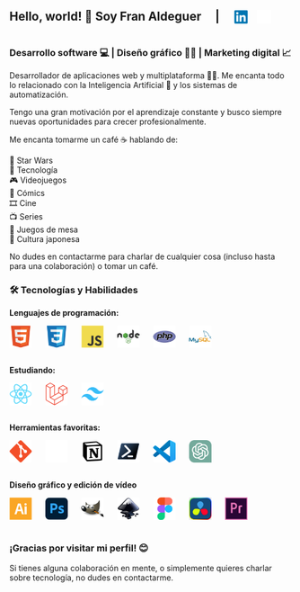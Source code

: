<div style="display: flex; gap: 1rem; align-items: end;">

## Hello, world! 👋 Soy **Fran Aldeguer** &nbsp;&nbsp;&nbsp;&nbsp;|&nbsp;&nbsp;

<!--<a href="https://franaldeguer-cv.netlify.app" alt="CV Fran Aldeguer"><img src="icons/web.svg" alt="XCode" width="25" height="25"/></a>-->

<a href="https://linkedin.com/in/franaldeguer" alt="Linkedin Fran Aldeguer"><img src="icons/linkedin.svg" alt="XCode" width="25" height="25"/></a>

<a href="https://github.com/FranAldeguer" alt="Linkedin Fran Aldeguer"><img src="icons/github.svg" alt="XCode" width="25" height="25"/></a>
</div>

### **Desarrollo software 💻 | Diseño gráfico 👨‍🎨 | Marketing digital 📈**

Desarrollador de aplicaciones web y multiplataforma 👨‍💻. Me encanta todo lo relacionado con la Inteligencia Artificial 🤖 y los sistemas de automatización.

Tengo una gran motivación por el aprendizaje constante y busco siempre nuevas oportunidades para crecer profesionalmente.

Me encanta tomarme un café ☕ hablando de:

🚀 Star Wars  
🤖 Tecnología  
🎮 Videojuegos  
🦸 Cómics  
🎞️ Cine  
📺 Series  
🎲 Juegos de mesa  
🏯 Cultura japonesa 

No dudes en contactarme para charlar de cualquier cosa (incluso hasta para una colaboración) o tomar un café.


### 🛠️ Tecnologías y Habilidades

**Lenguajes de programación:**
<div style="display: flex; gap: 1.5rem">
    <img src="icons/html.svg" alt="HTML5" width="40" height="40"/> 
    <img src="icons/css.svg" alt="CSS3" width="40" height="40"/> 
    <img src="icons/javascript.svg" alt="javascript" width="40" height="40"/> 
    <img src="icons/nodejs.svg" alt="nodejs" width="40" height="40"/>
    <img src="icons/php.svg" alt="PHP" width="40" height="40"/>
    <img src="icons/mysql.svg" alt="mysql" width="40" height="40"/> 
</div><br>

**Estudiando:**
<div style="display: flex; gap: 1.5rem">
    <img src="icons/react.svg" alt="React" width="40" height="40"/>
    <img src="icons/laravel.svg" alt="Laravel" width="40" height="40"/>
    <img src="icons/tailwind.svg" alt="TailWind" width="40" height="40"/>
</div><br>

**Herramientas favoritas:**
    <div style="display: flex; gap: 1.5rem">
    <img src="icons/git.svg" alt="Git" width="40" height="40"/>
    <img src="icons/github.svg" alt="GitHub" width="40" height="40"/>
    <img src="icons/notion.svg" alt="Notion" width="40" height="40"/>
    <img src="icons/powershell.svg" alt="Power Shell" width="40" height="40"/>
    <img src="icons/vscode.svg" alt="VS Code" width="40" height="40"/>
    <img src="icons/chatgpt.svg" alt="Chat GPT" width="40" height="40"/>
</div><br>

**Diseño gráfico y edición de vídeo**
<div style="display: flex; gap: 1.5rem">
    <img src="icons/illustrator.svg" alt="Adobe Illustrator" width="40" height="40"/>
    <img src="icons/photoshop.svg" alt="Photoshop" width="40" height="40"/>
    <img src="icons/gimp.svg" alt="Gimp" width="40" height="40"/>
    <img src="icons/inkscape.svg" alt="Inkscape" width="40" height="40"/>
    <img src="icons/figma.svg" alt="Figma" width="40" height="40"/>
    <img src="icons/davinciresolve.svg" alt="" width="40" height="40"/>
    <img src="icons/premierepro.svg" alt="" width="40" height="40"/>
</div><br>


### ¡Gracias por visitar mi perfil! 😊 
Si tienes alguna colaboración en mente, o simplemente quieres charlar sobre tecnología, no dudes en contactarme.


<!-- 
## 🚀 Proyectos Destacados

### [ORM PHP](URL del Proyecto 1)
**Descripción:** Breve explicación del proyecto, su propósito y qué problema resuelve.
**Tecnologías:** [React, Node.js, etc.]

### [Nombre del Proyecto 2](URL del Proyecto 2)
**Descripción:** Breve explicación del proyecto, su propósito y qué problema resuelve.
**Tecnologías:** [HTML, CSS, JavaScript, etc.]

---

## 📝 Artículos y Blogs

- **[Título del artículo 1](URL del artículo)** - Breve descripción del tema tratado.
- **[Título del artículo 2](URL del artículo)** - Breve descripción del tema tratado.

---




## Fran Aldeguer API
<br>

```json
{
  "name": "Fran Aldeguer",
  "role": "Desarrollador Web",
  "soft_skills": [
    "Autodidacta",
    "",
    "CSS",
    "React",
    "Node.js"
  ],
  "interests": ["anime", "cine", "gadgets", "café"],
  "location": "Guardamar del Segura, España",
  "contact": {
    "linkedin": "linkedin.com/in/tu-perfil",
    "github": "github.com/tu-usuario"
  },
  "currently_learning": [
    "Docker",
    "CSS avanzado",
    "Scrum"
  ],
  "favorite_technologies": ["Linux", "Git", "Visual Studio Code"],
  "projects": [
    {
      "name": "Portfolio Personal",
      "description": "Portfolio interactivo en HTML, CSS y JavaScript",
      "url": "https://github.com/tu-usuario/portfolio"
    },
    {
      "name": "Gestor de Tareas",
      "description": "App de tareas usando React y Node.js",
      "url": "https://github.com/tu-usuario/gestor-tareas"
    }
  ]
}
```

-->

<!--
**FranAldeguer/FranAldeguer** is a ✨ _special_ ✨ repository because its `README.md` (this file) appears on your GitHub profile.

Here are some ideas to get you started:

- 🔭 I’m currently working on ...
- 🌱 I’m currently learning ...
- 👯 I’m looking to collaborate on ...
- 🤔 I’m looking for help with ...
- 💬 Ask me about ...
- 📫 How to reach me: ...
- 😄 Pronouns: ...
- ⚡ Fun fact: ...
-->
